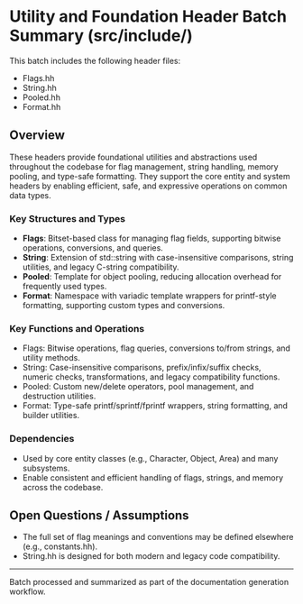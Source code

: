 # Utility and Foundation Header Batch Summary (src/include/)

This batch includes the following header files:
- Flags.hh
- String.hh
- Pooled.hh
- Format.hh

## Overview
These headers provide foundational utilities and abstractions used throughout the codebase for flag management, string handling, memory pooling, and type-safe formatting. They support the core entity and system headers by enabling efficient, safe, and expressive operations on common data types.

### Key Structures and Types
- **Flags**: Bitset-based class for managing flag fields, supporting bitwise operations, conversions, and queries.
- **String**: Extension of std::string with case-insensitive comparisons, string utilities, and legacy C-string compatibility.
- **Pooled<T>**: Template for object pooling, reducing allocation overhead for frequently used types.
- **Format**: Namespace with variadic template wrappers for printf-style formatting, supporting custom types and conversions.

### Key Functions and Operations
- Flags: Bitwise operations, flag queries, conversions to/from strings, and utility methods.
- String: Case-insensitive comparisons, prefix/infix/suffix checks, numeric checks, transformations, and legacy compatibility functions.
- Pooled: Custom new/delete operators, pool management, and destruction utilities.
- Format: Type-safe printf/sprintf/fprintf wrappers, string formatting, and builder utilities.

### Dependencies
- Used by core entity classes (e.g., Character, Object, Area) and many subsystems.
- Enable consistent and efficient handling of flags, strings, and memory across the codebase.

## Open Questions / Assumptions
- The full set of flag meanings and conventions may be defined elsewhere (e.g., constants.hh).
- String.hh is designed for both modern and legacy code compatibility.

---
Batch processed and summarized as part of the documentation generation workflow.
